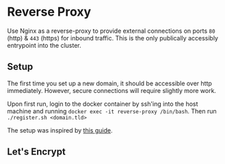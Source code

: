 # Reverse Proxy

Use Nginx as a reverse-proxy to provide external connections on ports `80` (http) & `443` (https) for inbound traffic. This is the only publically accessibly entrypoint into the cluster.

## Setup

The first time you set up a new domain, it should be accessible over http immediately. However, secure connections will require slightly more work.

Upon first run, login to the docker container by ssh'ing into the host machine and running `docker exec -it reverse-proxy /bin/bash`. Then run `./register.sh <domain.tld>`

The setup was inspired by [this guide](https://techsparx.com/software-development/docker/damp/nginx-cron-ssl.html).

## Let's Encrypt

